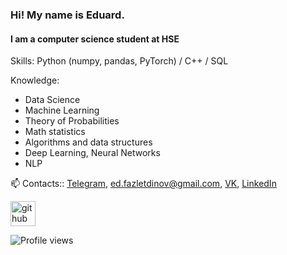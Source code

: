 ### Hi! My name is Eduard.
#### I am a computer science student at HSE

Skills: Python (numpy, pandas, PyTorch) / C++ / SQL

Knowledge:
- Data Science
- Machine Learning
- Theory of Probabilities
- Math statistics
- Algorithms and data structures
- Deep Learning, Neural Networks
- NLP



📫 Contacts:: [Telegram](https://t.me/fazlet), ed.fazletdinov@gmail.com, [VK](https://vk.com/enakau), [LinkedIn](https://www.linkedin.com/in/eduardfazletdinov/)


[<img src='https://cdn.jsdelivr.net/npm/simple-icons@3.0.1/icons/github.svg' alt='github' height='40'>](https://github.com/Fazlet)

<!---
![GitHub stats](https://github-readme-stats.vercel.app/api?username=Fazlet&show_icons=true)  
!-->
![Profile views](https://gpvc.arturio.dev/Fazlet)  
